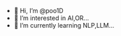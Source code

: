 - 👋 Hi, I’m @poo1D
- 👀 I’m interested in AI,OR...
- 🌱 I’m currently learning NLP,LLM...
<!---
poo1D/poo1D is a ✨ special ✨ repository because its `README.md` (this file) appears on your GitHub profile.
You can click the Preview link to take a look at your changes.
--->
